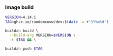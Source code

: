 ### Image build

```bash
VERSION=4.14.1
TAG=ghcr.io/randomcoww/dev:$(date -u +'%Y%m%d')

buildah build \
  --build-arg VERSION=$VERSION \
  -t $TAG && \

buildah push $TAG
```